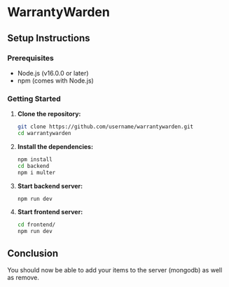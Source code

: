 # WarrantyWarden

## Setup Instructions

### Prerequisites

- Node.js (v16.0.0 or later)
- npm (comes with Node.js)

### Getting Started

1. **Clone the repository:**

   ```bash
   git clone https://github.com/username/warrantywarden.git
   cd warrantywarden
   ```

2. **Install the dependencies:**

   ```bash
   npm install
   cd backend
   npm i multer
   ```

3. **Start backend server:**

   ```bash
   npm run dev
   ```

4. **Start frontend server:**

   ```bash
   cd frontend/
   npm run dev
   ```

## Conclusion

You should now be able to add your items to the server (mongodb) as well as remove.
